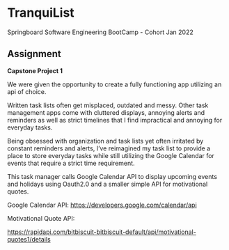 # TranquiList
Springboard Software Engineering BootCamp - Cohort Jan 2022

## Assignment
**Capstone Project 1**

We were given the opportunity to create a fully functioning app utilizing an api of choice.

Written task lists often get misplaced, outdated and messy. Other task management apps come with cluttered displays, annoying alerts and reminders as well as strict timelines that I find impractical and annoying for everyday tasks.

Being obsessed with organization and task lists yet often irritated by constant reminders and alerts, I’ve reimagined my task list to provide a place to store everyday tasks while still utilizing the Google Calendar for events that require a strict time requirement.

This task manager calls Google Calendar API to display upcoming events and holidays using Oauth2.0 and a smaller simple API for motivational quotes.

Google Calendar API: https://developers.google.com/calendar/api

Motivational Quote API:

https://rapidapi.com/bitbiscuit-bitbiscuit-default/api/motivational-quotes1/details
